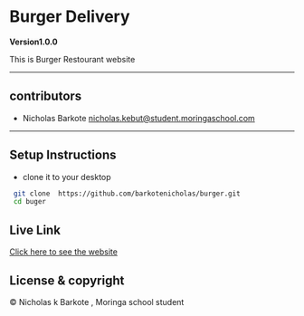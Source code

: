 # Burger Delivery

**Version1.0.0**

This is Burger Restourant website

---
## contributors
- Nicholas Barkote <nicholas.kebut@student.moringaschool.com>
---

## Setup Instructions

* clone it to your desktop 
```bash
 git clone  https://github.com/barkotenicholas/burger.git
 cd buger
  ```
 
 ## Live Link

[Click here to see the website](https://barkotenicholas.github.io/burger/)


## License & copyright

© Nicholas k Barkote , Moringa school student